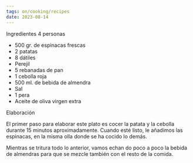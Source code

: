 ```yaml
---
tags: on/cooking/recipes
date: 2023-08-14
--- 
```


Ingredientes 4 personas

- 500 gr. de espinacas frescas
- 2 patatas
- 8 dátiles
- Perejil
- 5 rebanadas de pan
- 1 cebolla roja
- 500 ml. de bebida de almendra
- Sal
- 1 pera
- Aceite de oliva virgen extra

Elaboración

El primer paso para elaborar este plato es cocer la patata y la cebolla durante 15 minutos aproximadamente. Cuando esté listo, le añadimos las espinacas, en la misma olla donde se ha cocido lo demás.

Mientras se tritura todo lo anterior, vamos echan do poco a poco la bebida de almendras para que se mezcle también con el resto de la comida.

